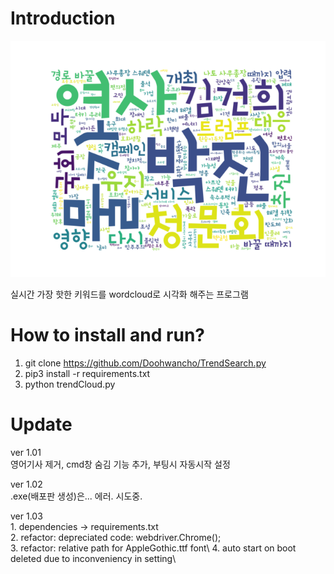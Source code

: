 
# Introduction

![Alt text](./sample.png?raw=true "sample_image")

실시간 가장 핫한 키워드를 wordcloud로 시각화 해주는 프로그램



# How to install and run?
1. git clone https://github.com/Doohwancho/TrendSearch.py
2. pip3 install -r requirements.txt
3. python trendCloud.py


# Update

ver 1.01\
영어기사 제거, cmd창 숨김 기능 추가, 부팅시 자동시작 설정

ver 1.02\
.exe(배포판 생성)은... 에러. 시도중.

ver 1.03\
    1. dependencies -> requirements.txt\
    2. refactor: depreciated code: webdriver.Chrome();\
    3. refactor: relative path for AppleGothic.ttf font\ 
    4. auto start on boot deleted due to inconveniency in setting\
